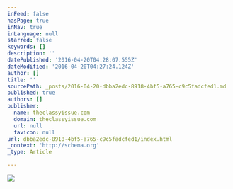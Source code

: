 ```yaml
---
inFeed: false
hasPage: true
inNav: true
inLanguage: null
starred: false
keywords: []
description: ''
datePublished: '2016-04-20T04:28:07.555Z'
dateModified: '2016-04-20T04:27:24.124Z'
author: []
title: ''
sourcePath: _posts/2016-04-20-dbba2edc-8918-4bf5-a765-c9c5fadcfed1.md
published: true
authors: []
publisher:
  name: theclassyissue.com
  domain: theclassyissue.com
  url: null
  favicon: null
url: dbba2edc-8918-4bf5-a765-c9c5fadcfed1/index.html
_context: 'http://schema.org'
_type: Article

---
```

![](http://49.media.tumblr.com/4084416ad980b506942e41133d430c0b/tumblr_n4gke51Scd1ripbvlo1_500.gif)